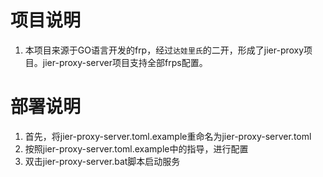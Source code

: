 
# 项目说明
1. 本项目来源于GO语言开发的frp，经过`达娃里氏`的二开，形成了jier-proxy项目。jier-proxy-server项目支持全部frps配置。

# 部署说明
1. 首先，将jier-proxy-server.toml.example重命名为jier-proxy-server.toml
2. 按照jier-proxy-server.toml.example中的指导，进行配置
3. 双击jier-proxy-server.bat脚本启动服务